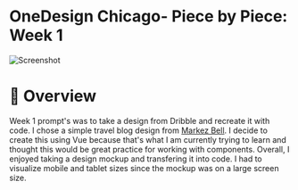 # OneDesign Chicago- Piece by Piece: Week 1

![Screenshot](screenshot.png)

# 👀 Overview

Week 1 prompt's was to take a design from Dribble and recreate it with code. I chose a simple travel blog design from [Markez Bell](https://dribbble.com/shots/14017377-Nomadic-Homepage). I decide to create this using Vue because that's what I am currently trying to learn and thought this would be great practice for working with components. Overall, I enjoyed taking a design mockup and transfering it into code. I had to visualize mobile and tablet sizes since the mockup was on a large screen size.
